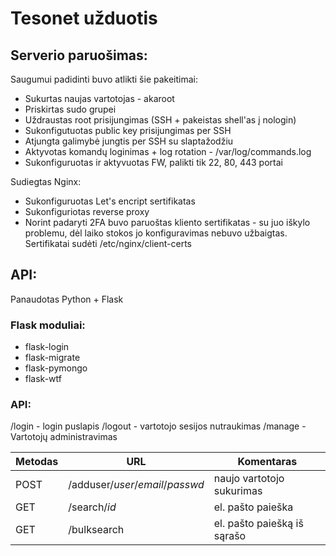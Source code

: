 # Tesonet užduotis
## Serverio paruošimas:
Saugumui padidinti buvo atlikti šie pakeitimai:
* Sukurtas naujas vartotojas - akaroot
* Priskirtas sudo grupei
* Uždraustas root prisijungimas (SSH + pakeistas shell'as į nologin)
* Sukonfigutuotas public key prisijungimas per SSH
* Atjungta galimybė jungtis per SSH su slaptažodžiu
* Aktyvotas komandų loginimas + log rotation - /var/log/commands.log
* Sukonfiguruotas ir aktyvuotas FW, palikti tik 22, 80, 443 portai

	
Sudiegtas Nginx:
* Sukonfiguruotas Let's encript sertifikatas
* Sukonfiguriotas reverse proxy
* Norint padaryti 2FA buvo paruoštas kliento sertifikatas - su juo iškylo problemu, dėl laiko stokos jo konfiguravimas nebuvo užbaigtas. Sertifikatai sudėti /etc/nginx/client-certs 


## API:
Panaudotas Python + Flask
### Flask moduliai:
* flask-login
* flask-migrate
* flask-pymongo
* flask-wtf

### API:
 /login - login puslapis
 /logout - vartotojo sesijos nutraukimas
 /manage - Vartotojų administravimas
 
Metodas |    URL                           | Komentaras
--------|----------------------------------|-----------------------------
POST    | /adduser/_user_/_email_/_passwd_ | naujo vartotojo sukurimas
GET     | /search/_id_                     | el. pašto paieška
GET     | /bulksearch                      | el. pašto paiešką iš sąrašo


